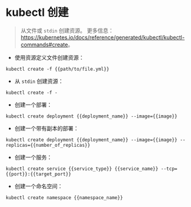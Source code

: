 # kubectl 创建

> 从文件或 `stdin` 创建资源。
> 更多信息：<https://kubernetes.io/docs/reference/generated/kubectl/kubectl-commands#create>。

- 使用资源定义文件创建资源：

`kubectl create -f {{path/to/file.yml}}`

- 从 `stdin` 创建资源：

`kubectl create -f -`

- 创建一个部署：

`kubectl create deployment {{deployment_name}} --image={{image}}`

- 创建一个带有副本的部署：

`kubectl create deployment {{deployment_name}} --image={{image}} --replicas={{number_of_replicas}}`

- 创建一个服务：

`kubectl create service {{service_type}} {{service_name}} --tcp={{port}}:{{target_port}}`

- 创建一个命名空间：

`kubectl create namespace {{namespace_name}}`